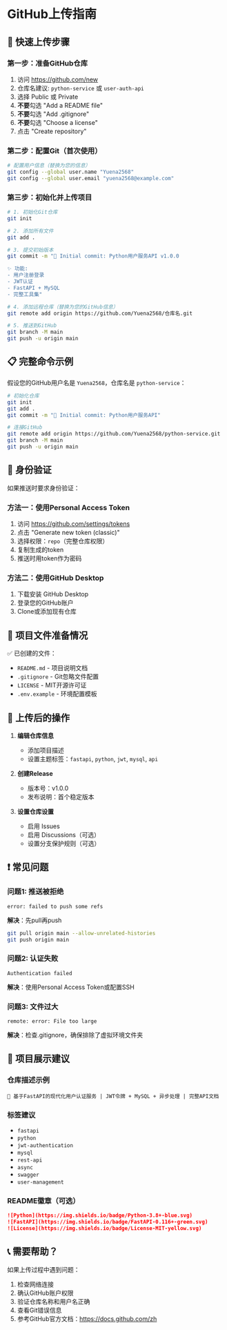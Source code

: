 # GitHub上传指南

## 🚀 快速上传步骤

### 第一步：准备GitHub仓库
1. 访问 https://github.com/new
2. 仓库名建议: `python-service` 或 `user-auth-api`
3. 选择 Public 或 Private
4. **不要**勾选 "Add a README file"
5. **不要**勾选 "Add .gitignore"
6. **不要**勾选 "Choose a license"
7. 点击 "Create repository"

### 第二步：配置Git（首次使用）
```bash
# 配置用户信息（替换为您的信息）
git config --global user.name "Yuena2568"
git config --global user.email "yuena2568@example.com"
```

### 第三步：初始化并上传项目
```bash
# 1. 初始化Git仓库
git init

# 2. 添加所有文件
git add .

# 3. 提交初始版本
git commit -m "🎉 Initial commit: Python用户服务API v1.0.0

✨ 功能:
- 用户注册登录
- JWT认证
- FastAPI + MySQL
- 完整工具集"

# 4. 添加远程仓库（替换为您的GitHub信息）
git remote add origin https://github.com/Yuena2568/仓库名.git

# 5. 推送到GitHub
git branch -M main
git push -u origin main
```

## 📋 完整命令示例

假设您的GitHub用户名是 `Yuena2568`，仓库名是 `python-service`：

```bash
# 初始化仓库
git init
git add .
git commit -m "🎉 Initial commit: Python用户服务API"

# 连接GitHub
git remote add origin https://github.com/Yuena2568/python-service.git
git branch -M main
git push -u origin main
```

## 🔐 身份验证

如果推送时要求身份验证：

### 方法一：使用Personal Access Token
1. 访问 https://github.com/settings/tokens
2. 点击 "Generate new token (classic)"
3. 选择权限：`repo`（完整仓库权限）
4. 复制生成的token
5. 推送时用token作为密码

### 方法二：使用GitHub Desktop
1. 下载安装 GitHub Desktop
2. 登录您的GitHub账户
3. Clone或添加现有仓库

## 📁 项目文件准备情况

✅ 已创建的文件：
- `README.md` - 项目说明文档
- `.gitignore` - Git忽略文件配置
- `LICENSE` - MIT开源许可证
- `.env.example` - 环境配置模板

## 🎯 上传后的操作

1. **编辑仓库信息**
   - 添加项目描述
   - 设置主题标签：`fastapi`, `python`, `jwt`, `mysql`, `api`

2. **创建Release**
   - 版本号：v1.0.0
   - 发布说明：首个稳定版本

3. **设置仓库设置**
   - 启用 Issues
   - 启用 Discussions（可选）
   - 设置分支保护规则（可选）

## ❗ 常见问题

### 问题1: 推送被拒绝
```
error: failed to push some refs
```
**解决**：先pull再push
```bash
git pull origin main --allow-unrelated-histories
git push origin main
```

### 问题2: 认证失败
```
Authentication failed
```
**解决**：使用Personal Access Token或配置SSH

### 问题3: 文件过大
```
remote: error: File too large
```
**解决**：检查.gitignore，确保排除了虚拟环境文件夹

## 🌟 项目展示建议

### 仓库描述示例
```
🚀 基于FastAPI的现代化用户认证服务 | JWT令牌 + MySQL + 异步处理 | 完整API文档
```

### 标签建议
- `fastapi`
- `python`
- `jwt-authentication`  
- `mysql`
- `rest-api`
- `async`
- `swagger`
- `user-management`

### README徽章（可选）
```markdown
![Python](https://img.shields.io/badge/Python-3.8+-blue.svg)
![FastAPI](https://img.shields.io/badge/FastAPI-0.116+-green.svg)
![License](https://img.shields.io/badge/License-MIT-yellow.svg)
```

## 📞 需要帮助？

如果上传过程中遇到问题：

1. 检查网络连接
2. 确认GitHub账户权限
3. 验证仓库名称和用户名正确
4. 查看Git错误信息
5. 参考GitHub官方文档：https://docs.github.com/zh